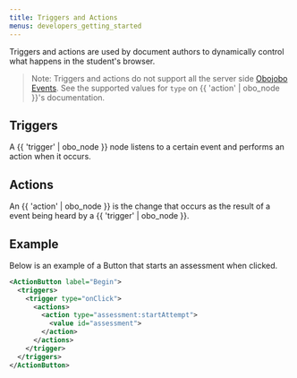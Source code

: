 ```yaml
---
title: Triggers and Actions
menus: developers_getting_started
---
```


Triggers and actions are used by document authors to dynamically control what happens in the student's browser.

> Note: Triggers and actions do not support all the server side [Obojobo Events](events/obojobo_events.html). See the supported values for `type` on {{ 'action' | obo_node }}'s documentation.

## Triggers

A {{ 'trigger' | obo_node }} node listens to a certain event and performs an action when it occurs.

## Actions

An {{ 'action' | obo_node }} is the change that occurs as the result of a event being heard by a {{ 'trigger' | obo_node }}.

## Example

Below is an example of a Button that starts an assessment when clicked.

```xml
<ActionButton label="Begin">
  <triggers>
    <trigger type="onClick">
      <actions>
        <action type="assessment:startAttempt">
          <value id="assessment">
        </action>
      </actions>
    </trigger>
  </triggers>
</ActionButton>
```
